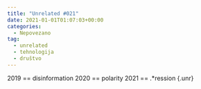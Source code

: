 ```yaml
---
title: "Unrelated #021"
date: 2021-01-01T01:07:03+00:00
categories:
  - Nepovezano
tag:
  - unrelated
  - tehnologija
  - društvo
---
```


2019 == disinformation
2020 == polarity
2021 == .\*ression
{.unr}
